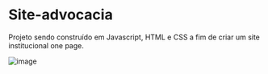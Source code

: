 # Site-advocacia

Projeto sendo construído em Javascript, HTML e CSS a fim de criar um site institucional one page.

![image](https://user-images.githubusercontent.com/85813489/180623247-e07831d0-fbff-407d-8bc6-0114d6e9e54e.png)
